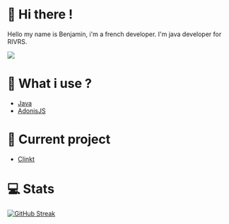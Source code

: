 # 👋 Hi there !
Hello my name is Benjamin, i'm a french developer.
I'm java developer for RIVRS.

![](https://komarev.com/ghpvc/?username=NewZAZ&color=green&label=Viewers&style=flat-square)

# 🚀 What i use ?
- [Java](https://docs.oracle.com/javase/8/docs/api/)
- [AdonisJS](https://adonisjs.com/)

# 🎩 Current project

- [Clinkt](https://github.com/clinkt-me)

# 💻 Stats

[![GitHub Streak](https://github-readme-streak-stats.herokuapp.com?user=NewZAZ&theme=dracula&hide_border=true)](https://git.io/streak-stats)
